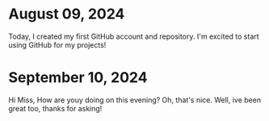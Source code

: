 # August 09, 2024

Today, I created my first GitHub account and repository. I'm excited to start using GitHub for my projects!

# September 10, 2024
Hi Miss, How are youy doing on this evening? Oh, that's nice. Well, ive been great too, thanks for asking!
